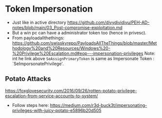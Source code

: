 # Token Impersonation
- Just like in active directory
https://github.com/divydividivu/PEH-AD-notes/blob/main/03_Post-compromise-exploitation.md
- But a win pc can have a administrator token too (hence in privesc).
- From payloadallthethings:
https://github.com/swisskyrepo/PayloadsAllTheThings/blob/master/Methodology%20and%20Resources/Windows%20-%20Privilege%20Escalation.md#eop---impersonation-privileges
Note: int he link above `SeAssignPrimaryToken` is same as Impersonate Token : `SeImporsonatePrivilege'.

## Potato Attacks
https://foxglovesecurity.com/2016/09/26/rotten-potato-privilege-escalation-from-service-accounts-to-system/ <br>

- Follow steps here:
https://medium.com/r3d-buck3t/impersonating-privileges-with-juicy-potato-e5896b20d505
